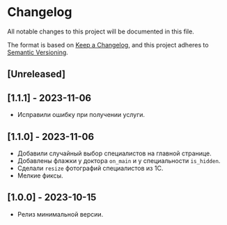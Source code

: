 # Changelog

All notable changes to this project will be documented in this file.

The format is based on [Keep a Changelog](https://keepachangelog.com/en/1.0.0/),
and this project adheres to [Semantic Versioning](https://semver.org/spec/v2.0.0.html).

## [Unreleased]

## [1.1.1] - 2023-11-06
* Исправили ошибку при получении услуги.

## [1.1.0] - 2023-11-06
* Добавили случайный выбор специалистов на главной странице.
* Добавлены флажки у доктора `on_main` и у специальности `is_hidden`.
* Сделали `resize` фотографий специалистов из 1С.
* Мелкие фиксы.

## [1.0.0] - 2023-10-15
* Релиз минимальной версии.
